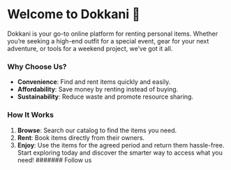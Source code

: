 # Welcome to Dokkani 🎉  

Dokkani is your go-to online platform for renting personal items. Whether you’re seeking a high-end outfit for a special event, gear for your next adventure, or tools for a weekend project, we’ve got it all.
### Why Choose Us?  
- **Convenience**: Find and rent items quickly and easily.  
- **Affordability**: Save money by renting instead of buying.  
- **Sustainability**: Reduce waste and promote resource sharing.  

### How It Works  
1. **Browse**: Search our catalog to find the items you need.  
2. **Rent**: Book items directly from their owners.  
3. **Enjoy**: Use the items for the agreed period and return them hassle-free.
Start exploring today and discover the smarter way to access what you need!
####### Follow us
